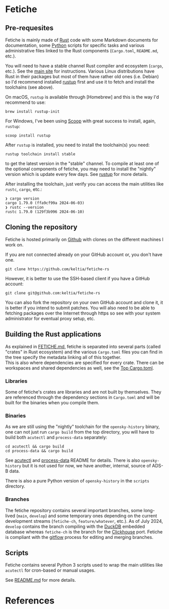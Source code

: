 # Fetiche

## Pre-requesites

Fetiche is mainly made of [Rust] code with some Markdown documents for documentation, some [Python] scripts for
specific tasks and various administrative files linked to the Rust components (`Cargo.toml`, `README.md`, etc.).

You will need to have a stable channel Rust compiler and ecosystem (`cargo`, etc.). See the
[main site](https://www.rust-lang.org/tools/install) for instructions. Various Linux distributions have Rust in their
packages but most of them have rather old ones (i.e. Debian) so I'd recommend installed [rustup] first and use it to
fetch and install the toolchains (see above).

On macOS, `rustup` is available through [Homebrew] and this is the way I'd recommend to use:
```text
brew install rustup-init
```

For Windows, I've been using [Scoop] with great success to install, again, `rustup`:

```text
scoop install rustup
```

After `rustup` is installed, you need to install the toolchain(s) you need:
```text
rustup toolchain install stable
```

to get the latest version in the "stable" channel. To compile at least one of the optional components of fetiche, you
may need to install the "nightly" version which is update every few days. See [rustup] for more details.

After installing the toolchain, just verify you can access the main utilities like `rustc`, `cargo`, etc.:
```text
❯ cargo version
cargo 1.79.0 (ffa9cf99a 2024-06-03)
❯ rustc --version
rustc 1.79.0 (129f3b996 2024-06-10)
```

## Cloning the repository

Fetiche is hosted primarily on [Github] with clones on the different machines I work on.

If you are not connected already on your GitHub account or, you don't have one.
```text
git clone https://github.com/keltia/fetiche-rs
```

However, it is better to use the SSH-based client if you have a GitHub account:
```text
git clone git@github.com:keltia/fetiche-rs
```

You can also fork the repository on your own GitHub account and clone it, it is better if you intend to submit patches.
You will also need to be able to fetching packages over the Internet through https so see with your system administrator
for eventual proxy setup, etc.

## Building the Rust applications

As explained in [FETICHE.md](FETICHE.md), fetiche is separated into several parts (called "crates" in Rust ecosystem)
and the various `Cargo.toml` files you can find in the tree specify the metadata linking all of this together.   
This is also where dependencies are specified for every crate.  There can be workspaces and shared dependencies as well, 
see the [Top Cargo.toml](../Cargo.toml).

### Libraries

Some of fetiche's crates are libraries and are not built by themselves. They are referenced through the dependency
sections in `Cargo.toml` and will be built for the binaries when you compile them.

### Binaries

As we are still using the "nightly" toolchain for the `opensky-history` binary, one can not just run `cargo build` from
the top directory, you will have to build both `acutectl` and `process-data` separately:
```text
cd acutectl && cargo build
cd process-data && cargo build
```

See [acutectl](../acutectl/README.md) and [process-data](../process-data/README.md) README for details. There is also
`opensky-history` but it is not used for now, we have another, internal, source of ADS-B data.

There is also a pure Python version of `opensky-history` in the `scripts` directory.

### Branches

The fetiche repository contains several important branches, some long-lived (`main`, `develop`) and some temporary ones
depending on the current development streams (`fetiche-ch`, `feature/whatever`, etc.). As of July 2024, `develop`
contains the branch compiling with the [DuckDB] embedded database whereas `fetiche-ch` is the branch for
the [Clickhouse] port. Fetiche is compliant with the [gitflow] process for editing and merging branches.

## Scripts

Fetiche contains several Python 3 scripts used to wrap the main utilities like `acutectl` for cron-based or manual
usages.

See [README.md](../scripts/README.md) for more details.

# References

[Clickhouse]: https://clickhouse.com/

[DuckDB]: https://duckdb.org/

[gitflow]: https://www.gitkraken.com/learn/git/git-flow

[GitHub]: https://github.com/

[Python]: https://python.net/

[Rust]: https://rust-lang.org/

[rustup]: https://rustup.rs/

[Scoop]: https://scoop.sh/
